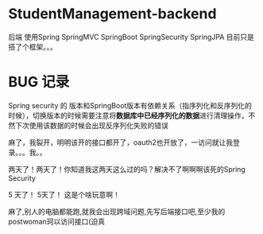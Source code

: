# StudentManagement-backend
后端 使用Spring SpringMVC SpringBoot SpringSecurity SpringJPA 目前只是搭了个框架。。。

# BUG 记录
Spring security 的 版本和SpringBoot版本有依赖关系（指序列化和反序列化的时候），切换版本的时候需要注意将**数据库中已经序列化的数据**进行清理操作，不然下次使用该数据的时候会出现反序列化失败的错误

麻了，我裂开，明明该开的接口都开了，oauth2也开放了，一访问就让我登录。。。我。。

两天了！两天了！你知道我这两天这么过的吗？解决不了啊啊啊该死的Spring Security 

5 天了！ 5天了！ 这是个啥玩意啊！

麻了,别人的电脑都能跑,就我会出现跨域问题,先写后端接口吧,至少我的postwoman珂以访问接口(迫真
